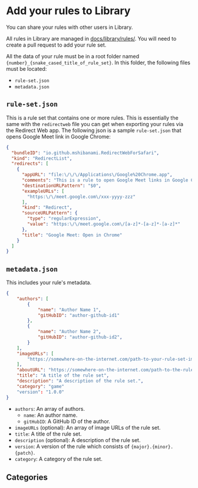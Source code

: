 # Add your rules to Library

You can share your rules with other users in Library.

All rules in Library are managed in [docs/library/rules/](https://github.com/mshibanami/redirect-web/tree/main/docs/rules-in-library). You will need to create a pull request to add your rule set.

All the data of your rule must be in a root folder named `{number}_{snake_cased_title_of_rule_set}`. In this folder, the following files must be located:

- `rule-set.json`
- `metadata.json`

## `rule-set.json`

This is a rule set that contains one or more rules. This is essentially the same with the `redirectweb` file you can get when exporting your rules via the Redirect Web app.
The following json is a sample `rule-set.json` that opens Google Meet link in Google Chrome:

```json
{
  "bundleID": "io.github.mshibanami.RedirectWebForSafari",
  "kind": "RedirectList",
  "redirects": [
    {
      "appURL": "file:\/\/\/Applications\/Google%20Chrome.app",
      "comments": "This is a rule to open Google Meet links in Google Chrome automatically.",
      "destinationURLPattern": "$0",
      "exampleURLs": [
        "https:\/\/meet.google.com\/xxx-yyyy-zzz"
      ],
      "kind": "Redirect",
      "sourceURLPattern": {
        "type": "regularExpression",
        "value": "https:\/\/meet.google.com\/[a-z]*-[a-z]*-[a-z]*"
      },
      "title": "Google Meet: Open in Chrome"
    }
  ]
}
```

## `metadata.json`

This includes your rule's metadata.

```json
{
    "authors": [
        {
            "name": "Author Name 1",
            "gitHubID": "author-github-id1"
        },
        {
            "name": "Author Name 2",
            "gitHubID": "author-github-id2",
        }
    ],
    "imageURLs": [
        "https://somewhere-on-the-internet.com/path-to-your-rule-set-image"
    ],
    "aboutURL": "https://somewhere-on-the-internet.com/path-to-the-rule-set-details",
    "title": "A title of the rule set",
    "description": "A description of the rule set.",
    "category": "game"
    "version": "1.0.0"
}
```

- `authors`: An array of authors.
    - `name`: An author name.
    - `gitHubID`: A GitHub ID of the author.
- `imageURLs` (optional): An array of image URLs of the rule set.
- `title`: A title of the rule set.
- `description` (optional): A description of the rule set.
- `version`: A version of the rule which consists of `{major}.{minor}.{patch}`.
- `category`: A category of the rule set.

## Categories
